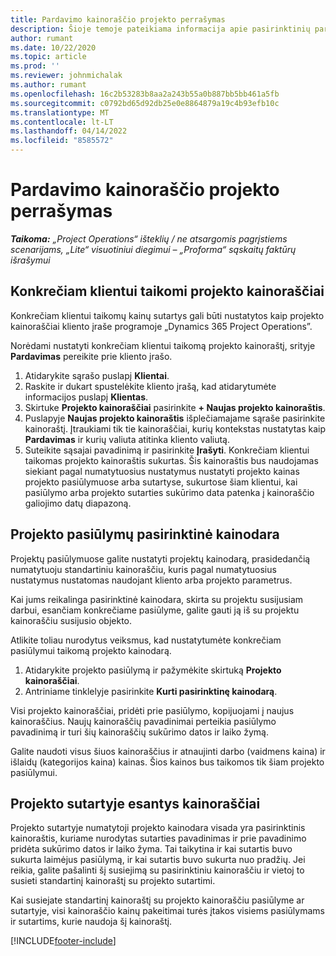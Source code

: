 ```yaml
---
title: Pardavimo kainoraščio projekto perrašymas
description: Šioje temoje pateikiama informacija apie pasirinktinių pardavimo kainoraščių kūrimą.
author: rumant
ms.date: 10/22/2020
ms.topic: article
ms.prod: ''
ms.reviewer: johnmichalak
ms.author: rumant
ms.openlocfilehash: 16c2b53283b8aa2a243b55a0b887bb5bb461a5fb
ms.sourcegitcommit: c0792bd65d92db25e0e8864879a19c4b93efb10c
ms.translationtype: MT
ms.contentlocale: lt-LT
ms.lasthandoff: 04/14/2022
ms.locfileid: "8585572"
---
```

# <a name="override-project-sales-price-lists"></a>Pardavimo kainoraščio projekto perrašymas

_**Taikoma:** „Project Operations“ išteklių / ne atsargomis pagrįstiems scenarijams, „Lite“ visuotiniui diegimui – „Proforma“ sąskaitų faktūrų išrašymui_

## <a name="customer-specific-project-price-lists"></a>Konkrečiam klientui taikomi projekto kainoraščiai

Konkrečiam klientui taikomų kainų sutartys gali būti nustatytos kaip projekto kainoraščiai kliento įraše programoje „Dynamics 365 Project Operations”.

Norėdami nustatyti konkrečiam klientui taikomą projekto kainoraštį, srityje **Pardavimas** pereikite prie kliento įrašo.

1. Atidarykite sąrašo puslapį **Klientai**.
2. Raskite ir dukart spustelėkite kliento įrašą, kad atidarytumėte informacijos puslapį **Klientas**.
3. Skirtuke **Projekto kainoraščiai** pasirinkite **+ Naujas projekto kainoraštis**.
4. Puslapyje **Naujas projekto kainoraštis** išplečiamajame sąraše pasirinkite kainoraštį. Įtraukiami tik tie kainoraščiai, kurių kontekstas nustatytas kaip **Pardavimas** ir kurių valiuta atitinka kliento valiutą.
5. Suteikite sąsajai pavadinimą ir pasirinkite **Įrašyti**. Konkrečiam klientui taikomas projekto kainoraštis sukurtas. Šis kainoraštis bus naudojamas siekiant pagal numatytuosius nustatymus nustatyti projekto kainas projekto pasiūlymuose arba sutartyse, sukurtose šiam klientui, kai pasiūlymo arba projekto sutarties sukūrimo data patenka į kainoraščio galiojimo datų diapazoną.

## <a name="custom-pricing-on-project-quotes"></a>Projekto pasiūlymų pasirinktinė kainodara

Projektų pasiūlymuose galite nustatyti projektų kainodarą, prasidedančią numatytuoju standartiniu kainoraščiu, kuris pagal numatytuosius nustatymus nustatomas naudojant kliento arba projekto parametrus.

Kai jums reikalinga pasirinktinė kainodara, skirta su projektu susijusiam darbui, esančiam konkrečiame pasiūlyme, galite gauti ją iš su projektu kainoraščiu susijusio objekto.

Atlikite toliau nurodytus veiksmus, kad nustatytumėte konkrečiam pasiūlymui taikomą projekto kainodarą.

1. Atidarykite projekto pasiūlymą ir pažymėkite skirtuką **Projekto kainoraščiai**.
2. Antriniame tinklelyje pasirinkite **Kurti pasirinktinę kainodarą**.

Visi projekto kainoraščiai, pridėti prie pasiūlymo, kopijuojami į naujus kainoraščius. Naujų kainoraščių pavadinimai perteikia pasiūlymo pavadinimą ir turi šių kainoraščių sukūrimo datos ir laiko žymą.

Galite naudoti visus šiuos kainoraščius ir atnaujinti darbo (vaidmens kaina) ir išlaidų (kategorijos kaina) kainas. Šios kainos bus taikomos tik šiam projekto pasiūlymui.

## <a name="price-lists-on-a-project-contract"></a>Projekto sutartyje esantys kainoraščiai

Projekto sutartyje numatytoji projekto kainodara visada yra pasirinktinis kainoraštis, kuriame nurodytas sutarties pavadinimas ir prie pavadinimo pridėta sukūrimo datos ir laiko žyma. Tai taikytina ir kai sutartis buvo sukurta laimėjus pasiūlymą, ir kai sutartis buvo sukurta nuo pradžių. Jei reikia, galite pašalinti šį susiejimą su pasirinktiniu kainoraščiu ir vietoj to susieti standartinį kainoraštį su projekto sutartimi.

Kai susiejate standartinį kainoraštį su projekto kainoraščiu pasiūlyme ar sutartyje, visi kainoraščio kainų pakeitimai turės įtakos visiems pasiūlymams ir sutartims, kurie naudoja šį kainoraštį.


[!INCLUDE[footer-include](../includes/footer-banner.md)]